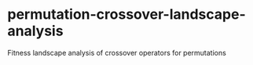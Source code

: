 # permutation-crossover-landscape-analysis
Fitness landscape analysis of crossover operators for permutations
